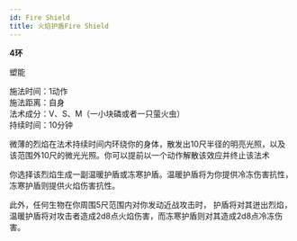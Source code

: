 ```yaml
---
id: Fire Shield
title: 火焰护盾Fire Shield
---
```


**4环**

塑能

施法时间：1动作  
施法距离：自身  
法术成分：V、S、M（一小块磷或者一只萤火虫）  
持续时间：10分钟  


微薄的烈焰在法术持续时间内环绕你的身体，散发出10尺半径的明亮光照，以及该范围外10尺的微光光照。你可以提前以一个动作解散该效应并终止该法术


你选择该烈焰生成一副温暖护盾或冻寒护盾。温暖护盾将为你提供冷冻伤害抗性，冻寒护盾则提供火焰伤害抗性。


此外，任何生物在你周围5尺范围内对你发动近战攻击时，
护盾将对其迸出烈焰，温暖护盾将对攻击者造成2d8点火焰伤害，而冻寒护盾则对其造成2d8点冷冻伤害。
